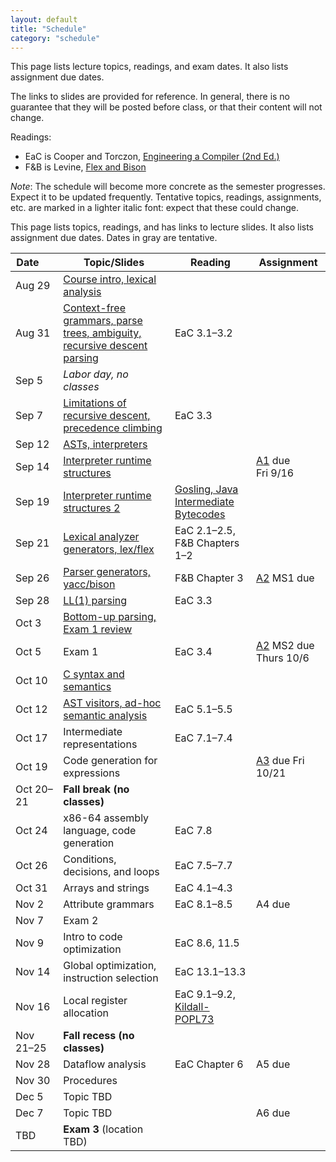 ```yaml
---
layout: default
title: "Schedule"
category: "schedule"
---
```


This page lists lecture topics, readings, and exam dates.  It also lists assignment due dates.

The links to slides are provided for reference.  In general, there is no
guarantee that they will be posted before class, or that their content
will not change.

Readings:

* EaC is Cooper and Torczon, [Engineering a Compiler (2nd
  Ed.)](https://www.elsevier.com/books/engineering-a-compiler/cooper/978-0-12-088478-0)
* F&amp;B is Levine, [Flex and Bison](https://www.oreilly.com/library/view/flex-bison/9780596805418/)

*Note*: The schedule will become more concrete as the semester
progresses. Expect it to be updated frequently.  Tentative topics,
readings, assignments, etc. are marked <span class="tentative">in
a lighter italic font</span>: expect that these could change.

This page lists topics, readings, and has links to lecture slides.
It also lists assignment due dates.  Dates <span class="tentative">in
gray</span> are tentative.

Date&nbsp;&nbsp;&nbsp;&nbsp;&nbsp; | Topic/Slides | Reading | Assignment
------------------ | ------------ | ------- | ----------
Aug 29 | [Course intro, lexical analysis](lectures/lecture01-public.pdf) |  | 
Aug 31 | [Context-free grammars, parse trees, ambiguity, recursive descent parsing](lectures/lecture02-public.pdf) | EaC 3.1–3.2 | 
Sep 5 | *Labor day, no classes* |  | 
Sep 7 | [Limitations of recursive descent, precedence climbing](lectures/lecture03-public.pdf) | EaC 3.3 | 
Sep 12 | [ASTs, interpreters](lectures/lecture04-public.pdf) |  | 
Sep 14 | [Interpreter runtime structures](lectures/lecture05-public.pdf) |  | [A1](assign/assign01.html) due<br>Fri 9/16
Sep 19 | [Interpreter runtime structures 2](lectures/lecture06-public.pdf) | [Gosling, Java Intermediate Bytecodes](https://dl.acm.org/doi/pdf/10.1145/202529.202541) | 
Sep 21 | [Lexical analyzer generators, lex/flex](lectures/lecture07-public.pdf) | EaC 2.1–2.5, F&amp;B Chapters 1–2 | 
Sep 26 | [Parser generators, yacc/bison](lectures/lecture08-public.pdf) | F&amp;B Chapter 3 | [A2](assign/assign02.html) MS1 due
Sep 28 | [LL(1) parsing](lectures/lecture09-public.pdf) | EaC 3.3 | 
Oct 3 | [Bottom-up parsing, Exam 1 review](lectures/lecture10-public.pdf) |  | 
Oct 5 | Exam 1 | EaC 3.4 | [A2](assign/assign02.html) MS2 due Thurs 10/6
Oct 10 | [C syntax and semantics](lectures/lecture11-public.pdf) |  | 
Oct 12 | [AST visitors, ad-hoc semantic analysis](lectures/lecture12-public.pdf) | EaC 5.1–5.5 | 
Oct 17 | <span class='tentative'>Intermediate representations</span> | <span class='tentative'>EaC 7.1–7.4</span> | 
Oct 19 | <span class='tentative'>Code generation for expressions</span> |  | [A3](assign/assign03.html) due Fri 10/21
Oct 20–21 | **Fall break (no classes)** |  | 
Oct 24 | <span class='tentative'>x86-64 assembly language, code generation</span> | <span class='tentative'>EaC 7.8</span> | 
Oct 26 | <span class='tentative'>Conditions, decisions, and loops</span> | <span class='tentative'>EaC 7.5–7.7</span> | 
Oct 31 | <span class='tentative'>Arrays and strings</span> | <span class='tentative'>EaC 4.1–4.3</span> | 
Nov 2 | <span class='tentative'>Attribute grammars</span> | <span class='tentative'>EaC 8.1–8.5</span> | <span class='tentative'>A4 due</span>
Nov 7 | Exam 2 |  | 
Nov 9 | <span class='tentative'>Intro to code optimization</span> | <span class='tentative'>EaC 8.6, 11.5</span> | 
Nov 14 | <span class='tentative'>Global optimization, instruction selection</span> | <span class='tentative'>EaC 13.1–13.3</span> | 
Nov 16 | <span class='tentative'>Local register allocation</span> | <span class='tentative'>EaC 9.1–9.2, <a href='lectures/kildall-popl73.pdf'>Kildall-POPL73</a></span> | 
Nov 21–25 | **Fall recess (no classes)** |  | 
Nov 28 | <span class='tentative'>Dataflow analysis</span> | <span class='tentative'>EaC Chapter 6</span> | <span class='tentative'>A5 due</span>
Nov 30 | <span class='tentative'>Procedures</span> |  | 
Dec 5 | <span class='tentative'>Topic TBD</span> |  | 
Dec 7 | <span class='tentative'>Topic TBD</span> |  | <span class='tentative'>A6 due</span>
TBD | **Exam 3** (location TBD) |  | 
